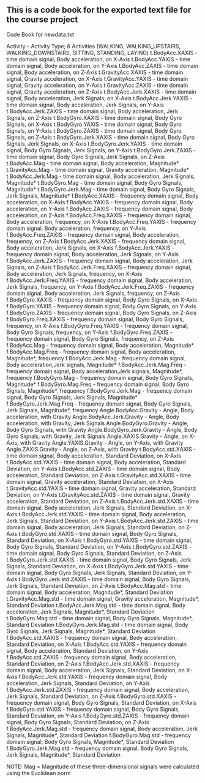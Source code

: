 ## This is a code book for the exported text file for the course project
Code Book for newdata.txt

Activity - Activity Type; 6 Activities (WALKING, WALKING_UPSTAIRS, WALKING_DOWNSTAIRS, SITTING, STANDING, LAYING) 
t.BodyAcc.XAXIS - time domain signal, Body acceleration, on X-Axis
t.BodyAcc.YAXIS - time domain signal, Body acceleration, on Y-Axis
t.BodyAcc.ZAXIS - time domain signal, Body acceleration, on Z-Axis
t.GravityAcc.XAXIS - time domain signal, Gravity acceleration, on X-Axis
t.GravityAcc.YAXIS - time domain signal, Gravity acceleration, on Y-Axis
t.GravityAcc.ZAXIS - time domain signal, Gravity acceleration, on Z-Axis
t.BodyAcc.Jerk.XAXIS - time domain signal, Body acceleration, Jerk Signals, on X-Axis
t.BodyAcc.Jerk.YAXIS - time domain signal, Body acceleration, Jerk Signals, on Y-Axis
t.BodyAcc.Jerk.ZAXIS - time domain signal, Body acceleration, Jerk Signals, on Z-Axis
t.BodyGyro.XAXIS - time domain signal, Body Gyro Signals, on X-Axis
t.BodyGyro.YAXIS - time domain signal, Body Gyro Signals, on Y-Axis
t.BodyGyro.ZAXIS - time domain signal, Body Gyro Signals, on Z-Axis
t.BodyGyro.Jerk.XAXIS - time domain signal, Body Gyro Signals, Jerk Signals, on X-Axis
t.BodyGyro.Jerk.YAXIS - time domain signal, Body Gyro Signals, Jerk Signals, on Y-Axis
t.BodyGyro.Jerk.ZAXIS - time domain signal, Body Gyro Signals, Jerk Signals, on Z-Axis
t.BodyAcc.Mag - time domain signal, Body acceleration, Magnitude*
t.GravityAcc.Mag - time domain signal, Gravity acceleration, Magnitude*
t.BodyAcc.Jerk.Mag - time domain signal, Body acceleration, Jerk Signals, Magnitude*
t.BodyGyro.Mag - time domain signal, Body Gyro Signals, Magnitude*
t.BodyGyro.Jerk.Mag - time domain signal, Body Gyro Signals, Jerk Signals, Magnitude*
f.BodyAcc.XAXIS - frequency domain signal, Body acceleration, on X-Axis
f.BodyAcc.YAXIS - frequency domain signal, Body acceleration, on Y-Axis
f.BodyAcc.ZAXIS - frequency domain signal, Body acceleration, on Z-Axis
f.BodyAcc.Freq.XAXIS - frequency domain signal, Body acceleration, frequency, on X-Axis
f.BodyAcc.Freq.YAXIS - frequency domain signal, Body acceleration, frequency, on Y-Axis
f.BodyAcc.Freq.ZAXIS - frequency domain signal, Body acceleration, frequency, on Z-Axis
f.BodyAcc.Jerk.XAXIS - frequency domain signal, Body acceleration, Jerk Signals, on X-Axis
f.BodyAcc.Jerk.YAXIS - frequency domain signal, Body acceleration, Jerk Signals, on Y-Axis
f.BodyAcc.Jerk.ZAXIS - frequency domain signal, Body acceleration, Jerk Signals, on Z-Axis
f.BodyAcc.Jerk.Freq.XAXIS - frequency domain signal, Body acceleration, Jerk Signals, frequency, on X-Axis
f.BodyAcc.Jerk.Freq.YAXIS - frequency domain signal, Body acceleration, Jerk Signals, frequency, on Y-Axis
f.BodyAcc.Jerk.Freq.ZAXIS - frequency domain signal, Body acceleration, Jerk Signals, frequency, on Z-Axis
f.BodyGyro.XAXIS - frequency domain signal, Body Gyro Signals, on X-Axis
f.BodyGyro.YAXIS - frequency domain signal, Body Gyro Signals, on Y-Axis
f.BodyGyro.ZAXIS - frequency domain signal, Body Gyro Signals, on Z-Axis
f.BodyGyro.Freq.XAXIS - frequency domain signal, Body Gyro Signals, frequency, on X-Axis
f.BodyGyro.Freq.YAXIS - frequency domain signal, Body Gyro Signals, frequency, on Y-Axis
f.BodyGyro.Freq.ZAXIS - frequency domain signal, Body Gyro Signals, frequency, on Z-Axis
f.BodyAcc.Mag - frequency domain signal, Body acceleration, Magnitude*
f.BodyAcc.Mag.Freq - frequency domain signal, Body acceleration, Magnitude*, frequency 
f.BodyAcc.Jerk.Mag - frequency domain signal, Body acceleration,Jerk signals, Magnitude*
f.BodyAcc.Jerk.Mag.Freq - frequency domain signal, Body acceleration,Jerk signals, Magnitude*, frequency
f.BodyGyro.Mag - frequency domain signal, Body Gyro Signals, Magnitude*
f.BodyGyro.Mag.Freq - frequency domain signal, Body Gyro Signals, Magnitude*, frequency
f.BodyGyro.Jerk.Mag - frequency domain signal, Body Gyro Signals, Jerk Signals, Magnitude*
f.BodyGyro.Jerk.Mag.Freq - frequency domain signal, Body Gyro Signals, Jerk Signals, Magnitude*, frequency
Angle.BodyAcc.Gravity - Angle, Body acceleration, with Gravity
Angle.BodyAcc.Jerk.Gravity - Angle, Body acceleration, with Gravity, Jerk Signals
Angle.BodyGyro.Gravity - Angle, Body Gyro Signals, with Gravity
Angle.BodyGyro.Jerk.Gravity - Angle, Body Gyro Signals, with Gravity, Jerk Signals
Angle.XAXIS.Gravity - Angle, on X-Axis, with Gravity
Angle.YAXIS.Gravity - Angle, on Y-Axis, with Gravity
Angle.ZAXIS.Gravity - Angle, on Z-Axis, with Gravity
t.BodyAcc.std.XAXIS - time domain signal, Body acceleration, Standard Deviation, on X-Axis
t.BodyAcc.std.YAXIS - time domain signal, Body acceleration, Standard Deviation, on Y-Axis
t.BodyAcc.std.ZAXIS - time domain signal, Body acceleration, Standard Deviation, on Z-Axis
t.GravityAcc.std.XAXIS - time domain signal, Gravity acceleration, Standard Deviation, on X-Axis
t.GravityAcc.std.YAXIS - time domain signal, Gravity acceleration, Standard Deviation, on Y-Axis
t.GravityAcc.std.ZAXIS - time domain signal, Gravity acceleration, Standard Deviation, on Z-Axis
t.BodyAcc.Jerk.std.XAXIS - time domain signal, Body acceleration, Jerk Signals, Standard Deviation, on X-Axis
t.BodyAcc.Jerk.std.YAXIS - time domain signal, Body acceleration, Jerk Signals, Standard Deviation, on Y-Axis
t.BodyAcc.Jerk.std.ZAXIS - time domain signal, Body acceleration, Jerk Signals, Standard Deviation, on Z-Axis
t.BodyGyro.std.XAXIS - time domain signal, Body Gyro Signals, Standard Deviation, on X-Axis
t.BodyGyro.std.YAXIS - time domain signal, Body Gyro Signals, Standard Deviation, on Y-Axis
t.BodyGyro.std.ZAXIS - time domain signal, Body Gyro Signals, Standard Deviation, on Z-Axis
t.BodyGyro.Jerk.std.XAXIS - time domain signal, Body Gyro Signals, Jerk Signals, Standard Deviation, on X-Axis
t.BodyGyro.Jerk.std.YAXIS - time domain signal, Body Gyro Signals, Jerk Signals, Standard Deviation, on Y-Axis
t.BodyGyro.Jerk.std.ZAXIS - time domain signal, Body Gyro Signals, Jerk Signals, Standard Deviation, on Z-Axis
t.BodyAcc.Mag.std - time domain signal, Body acceleration, Magnitude*, Standard Deviation
t.GravityAcc.Mag.std - time domain signal, Gravity acceleration, Magnitude*, Standard Deviation
t.BodyAcc.Jerk.Mag.std - time domain signal, Body acceleration, Jerk Signals, Magnitude*, Standard Deviation
t.BodyGyro.Mag.std - time domain signal, Body Gyro Signals, Magnitude*, Standard Deviation
t.BodyGyro.Jerk.Mag.std - time domain signal, Body Gyro Signals, Jerk Signals, Magnitude*, Standard Deviation
f.BodyAcc.std.XAXIS - frequency domain signal, Body acceleration, Standard Deviation, on X-Axis
f.BodyAcc.std.YAXIS - frequency domain signal, Body acceleration, Standard Deviation, on Y-Axis
f.BodyAcc.std.ZAXIS - frequency domain signal, Body acceleration, Standard Deviation, on Z-Axis
f.BodyAcc.Jerk.std.XAXIS - frequency domain signal, Body acceleration, Jerk Signals, Standard Deviation, on X-Axis
f.BodyAcc.Jerk.std.YAXIS - frequency domain signal, Body acceleration, Jerk Signals, Standard Deviation, on Y-Axis
f.BodyAcc.Jerk.std.ZAXIS - frequency domain signal, Body acceleration, Jerk Signals, Standard Deviation, on Z-Axis
f.BodyGyro.std.XAXIS - frequency domain signal, Body Gyro Signals, Standard Deviation, on X-Axis
f.BodyGyro.std.YAXIS - frequency domain signal, Body Gyro Signals, Standard Deviation, on Y-Axis
f.BodyGyro.std.ZAXIS - frequency domain signal, Body Gyro Signals, Standard Deviation, on Z-Axis
f.BodyAcc.Jerk.Mag.std - frequency domain signal, Body acceleration, Jerk Signals, Magnitude*, Standard Deviation
f.BodyGyro.Mag.std - frequency domain signal, Body Gyro Signals, Magnitude*, Standard Deviation
f.BodyGyro.Jerk.Mag.std - frequency domain signal, Body Gyro Signals, Jerk Signals, Magnitude*, Standard Deviation

NOTE: Mag = Magnitude of these three-dimensional signals were calculated using the Euclidean norm